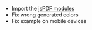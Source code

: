 * Import the [jsPDF modules](https://github.com/MrRio/jsPDF/tree/master/src/modules)
* Fix wrong generated colors
* Fix example on mobile devices